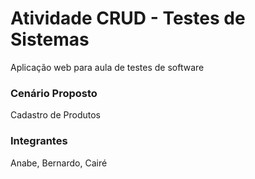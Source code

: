 # Atividade CRUD - Testes de Sistemas

Aplicação web para aula de testes de software

### Cenário Proposto
Cadastro de Produtos

### Integrantes
Anabe, Bernardo, Cairé
